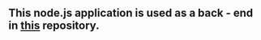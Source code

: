 ## This node.js application is used as a back - end in [this](https://github.com/Nikos-Moutafis/Angular-products-frontend) repository.

